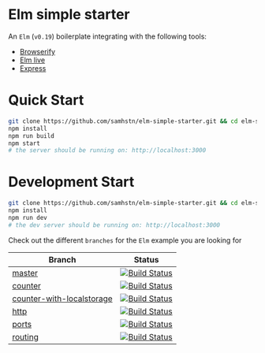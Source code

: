 # Elm simple starter

An `Elm` (`v0.19`) boilerplate integrating with the following tools:
+ [Browserify](https://github.com/browserify/browserify)
+ [Elm live](https://github.com/wking-io/elm-live)
+ [Express](https://github.com/expressjs/express)

# Quick Start

```bash
git clone https://github.com/samhstn/elm-simple-starter.git && cd elm-simple-starter
npm install
npm run build
npm start
# the server should be running on: http://localhost:3000
```

# Development Start

```bash
git clone https://github.com/samhstn/elm-simple-starter.git && cd elm-simple-starter
npm install
npm run dev
# the dev server should be running on: http://localhost:3000
```

Check out the different `branches` for the `Elm` example you are looking for

| Branch | Status |
|---------------------------|------------------------------------------------------------------------------------------------------------------------------------------------------------|
| [master](https://github.com/samhstn/elm-simple-starter/tree/master) | [![Build Status](https://travis-ci.org/samhstn/elm-simple-starter.svg?branch=master)](https://travis-ci.org/samhstn/elm-simple-starter) |
| [counter](https://github.com/samhstn/elm-simple-starter/tree/counter) | [![Build Status](https://travis-ci.org/samhstn/elm-simple-starter.svg?branch=counter)](https://travis-ci.org/samhstn/elm-simple-starter) |
| [counter-with-localstorage](https://github.com/samhstn/elm-simple-starter/tree/counter-with-localstorage) | [![Build Status](https://travis-ci.org/samhstn/elm-simple-starter.svg?branch=counter-with-localstorage)](https://travis-ci.org/samhstn/elm-simple-starter) |
| [http](https://github.com/samhstn/elm-simple-starter/tree/http) | [![Build Status](https://travis-ci.org/samhstn/elm-simple-starter.svg?branch=http)](https://travis-ci.org/samhstn/elm-simple-starter) |
| [ports](https://github.com/samhstn/elm-simple-starter/tree/ports) | [![Build Status](https://travis-ci.org/samhstn/elm-simple-starter.svg?branch=ports)](https://travis-ci.org/samhstn/elm-simple-starter) |
| [routing](https://github.com/samhstn/elm-simple-starter/tree/routing) | [![Build Status](https://travis-ci.org/samhstn/elm-simple-starter.svg?branch=routing)](https://travis-ci.org/samhstn/elm-simple-starter) |
